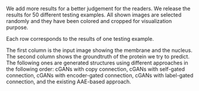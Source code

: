 We add more results for a better judgement for the readers. We release the results for 50 different testing examples. All shown images are selected randomly and they have been colored and cropped for visualization purpose.

Each row corresponds to the results of one testing example. 

The first column is the input image showing the membrane and the nucleus. The second column shows the groundtruth of the protein we try to predict. The following ones are generated structures using different approaches in the following order: cGANs with copy connection, cGANs with self-gated connection, cGANs with encoder-gated connection, cGANs with label-gated connection, and the existing AAE-based approach.

